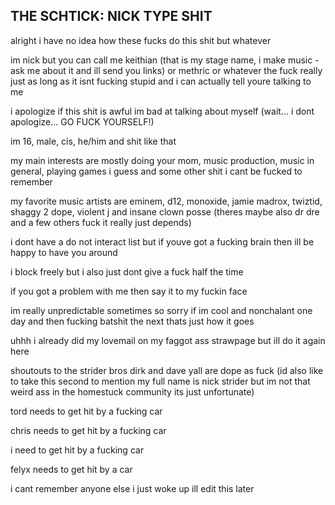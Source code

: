 ## THE SCHTICK: NICK TYPE SHIT
alright i have no idea how these fucks do this shit but whatever 

im nick but you can call me keithian (that is my stage name, i make music - ask me about it and ill send you links) or methric or whatever the fuck really just as long as it isnt fucking stupid and i can actually tell youre talking to me

i apologize if this shit is awful im bad at talking about myself (wait... i dont apologize... GO FUCK YOURSELF!)

im 16, male, cis, he/him and shit like that

my main interests are mostly doing your mom, music production, music in general, playing games i guess and some other shit i cant be fucked to remember

my favorite music artists are eminem, d12, monoxide, jamie madrox, twiztid, shaggy 2 dope, violent j and insane clown posse (theres maybe also dr dre and a few others fuck it really just depends)

i dont have a do not interact list but if youve got a fucking brain then ill be happy to have you around

i block freely but i also just dont give a fuck half the time

if you got a problem with me then say it to my fuckin face

im really unpredictable sometimes so sorry if im cool and nonchalant one day and then fucking batshit the next thats just how it goes

uhhh i already did my lovemail on my faggot ass strawpage but ill do it again here

shoutouts to the strider bros dirk and dave yall are dope as fuck (id also like to take this second to mention my full name is nick strider but im not that weird ass in the homestuck community its just unfortunate)

tord needs to get hit by a fucking car

chris needs to get hit by a fucking car

i need to get hit by a fucking car

felyx needs to get hit by a car


i cant remember anyone else i just woke up ill edit this later

<!--
**turntechmonoxide/turntechmonoxide** is a ✨ _special_ ✨ repository because its `README.md` (this file) appears on your GitHub profile.

Here are some ideas to get you started:

- 🔭 I’m currently working on ...
- 🌱 I’m currently learning ...
- 👯 I’m looking to collaborate on ...
- 🤔 I’m looking for help with ...
- 💬 Ask me about ...
- 📫 How to reach me: ...
- 😄 Pronouns: ...
- ⚡ Fun fact: ...
-->
